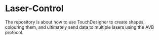 # Laser-Control
The repository is about how to use TouchDesigner to create shapes, colouring them, and ultimately send data to multiple lasers using the AVB protocol.
